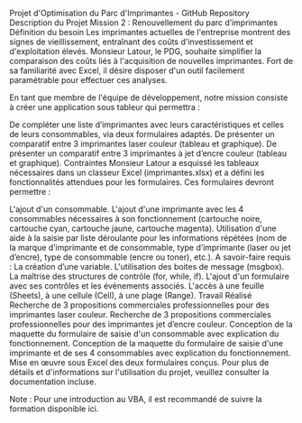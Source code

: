 Projet d'Optimisation du Parc d'Imprimantes - GitHub Repository
Description du Projet
Mission 2 : Renouvellement du parc d’imprimantes
Définition du besoin
Les imprimantes actuelles de l'entreprise montrent des signes de vieillissement, entraînant des coûts d'investissement et d'exploitation élevés. Monsieur Latour, le PDG, souhaite simplifier la comparaison des coûts liés à l'acquisition de nouvelles imprimantes. Fort de sa familiarité avec Excel, il désire disposer d'un outil facilement paramétrable pour effectuer ces analyses.

En tant que membre de l'équipe de développement, notre mission consiste à créer une application sous tableur qui permettra :

De compléter une liste d’imprimantes avec leurs caractéristiques et celles de leurs consommables, via deux formulaires adaptés.
De présenter un comparatif entre 3 imprimantes laser couleur (tableau et graphique).
De présenter un comparatif entre 3 imprimantes à jet d’encre couleur (tableau et graphique).
Contraintes
Monsieur Latour a esquissé les tableaux nécessaires dans un classeur Excel (imprimantes.xlsx) et a défini les fonctionnalités attendues pour les formulaires. Ces formulaires devront permettre :

L'ajout d'un consommable.
L'ajout d'une imprimante avec les 4 consommables nécessaires à son fonctionnement (cartouche noire, cartouche cyan, cartouche jaune, cartouche magenta).
Utilisation d'une aide à la saisie par liste déroulante pour les informations répétées (nom de la marque d’imprimante et de consommable, type d’imprimante (laser ou jet d’encre), type de consommable (encre ou toner), etc.).
A savoir-faire requis :
La création d’une variable.
L'utilisation des boites de message (msgbox).
La maîtrise des structures de contrôle (for, while, if).
L'ajout d'un formulaire avec ses contrôles et les évènements associés.
L'accès à une feuille (Sheets), à une cellule (Cell), à une plage (Range).
Travail Réalisé
Recherche de 3 propositions commerciales professionnelles pour des imprimantes laser couleur.
Recherche de 3 propositions commerciales professionnelles pour des imprimantes jet d’encre couleur.
Conception de la maquette du formulaire de saisie d'un consommable avec explication du fonctionnement.
Conception de la maquette du formulaire de saisie d'une imprimante et de ses 4 consommables avec explication du fonctionnement.
Mise en œuvre sous Excel des deux formulaires conçus.
Pour plus de détails et d'informations sur l'utilisation du projet, veuillez consulter la documentation incluse.

Note : Pour une introduction au VBA, il est recommandé de suivre la formation disponible ici.
